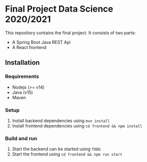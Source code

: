 # Final Project Data Science 2020/2021

This repository contains the final project. It consists of two parts:
- A Spring Boot Java REST Api
- A React frontend

## Installation

### Requirements

- Nodejs (>= v14)
- Java (v15)
- Maven

### Setup

1. Install backend dependencies using `mvn install`
2. Install frontend dependencies using `cd frontend && npm install`

### Build and run

1. Start the backend can be started using `TODO`.
2. Start the frontend using `cd frontend && npm run start`
